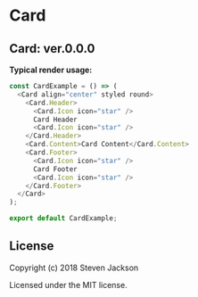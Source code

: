 Card
================
Card: ver.0.0.0 
---
**Typical render usage:**

```js
const CardExample = () => (
  <Card align="center" styled round>
    <Card.Header>
      <Card.Icon icon="star" />
      Card Header
      <Card.Icon icon="star" />
    </Card.Header>
    <Card.Content>Card Content</Card.Content>
    <Card.Footer>
      <Card.Icon icon="star" />
      Card Footer
      <Card.Icon icon="star" />
    </Card.Footer>
  </Card>
);

export default CardExample;
```

## License
Copyright (c) 2018 Steven Jackson

Licensed under the MIT license.
